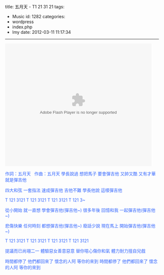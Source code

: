 title: 五月天 - T1 21 31 21
tags:
  - Music
id: 1282
categories:
  - wordpress
  - index.php
  - lmy
date: 2012-03-11 11:17:34
---

<object width="480" height="400" classid="clsid:d27cdb6e-ae6d-11cf-96b8-444553540000" codebase="http://download.macromedia.com/pub/shockwave/cabs/flash/swflash.cab#version=6,0,40,0"><param name="src" value="http://player.youku.com/player.php/sid/XMzM5MDMzMjk2/v.swf" /><param name="allowfullscreen" value="true" /><param name="quality" value="high" /><param name="allowscriptaccess" value="always" /><embed width="480" height="400" type="application/x-shockwave-flash" src="http://player.youku.com/player.php/sid/XMzM5MDMzMjk2/v.swf" allowfullscreen="true" quality="high" allowscriptaccess="always" /></object>

<span style="color: #3366ff;">作詞：五月天   作曲：五月天</span>
<span style="color: #3366ff;"> 學長說過 想把馬子 要會彈吉他</span>
<span style="color: #3366ff;"> 又帥又酷 又有才華 就是彈吉他</span>

<span style="color: #3366ff;">四大和弦 一套指法 速成彈吉他</span>
<span style="color: #3366ff;"> 吉他不難 學長他說 這樣彈吉他</span>

<span style="color: #3366ff;">T 121 3121 T 121 3121</span>
<span style="color: #3366ff;"> T 121 3121 T 121 3~</span>

<span style="color: #3366ff;">從小開始 就一直想 學會彈吉他(彈吉他~)</span>
<span style="color: #3366ff;"> 很多年後 回憶和我 一起彈吉他(彈吉他~)</span>

<span style="color: #3366ff;">悲傷快樂 任何時刻 都想彈吉他(彈吉他~)</span>
<span style="color: #3366ff;"> 廢話少說 現在馬上 開始彈吉他(彈吉他~)</span>

<span style="color: #3366ff;">T 121 3121 T 121 3121</span>
<span style="color: #3366ff;"> T 121 3121 T 121 3121</span>

<span style="color: #3366ff;">提議而已尚翊二一 體驗惡女善意惡意</span>
<span style="color: #3366ff;"> 替你噁心傷你和氣 體力耐力擅自兒戲</span>

<span style="color: #3366ff;">時間都停了 他們都回來了</span>
<span style="color: #3366ff;"> 懷念的人阿 等你的來到</span>
<span style="color: #3366ff;"> 時間都停了 他們都回來了</span>
<span style="color: #3366ff;"> 懷念的人阿 等你的來到</span>